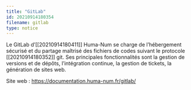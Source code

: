```yaml
---
title: "GitLab"
id: 20210914180354
filename: gitlab
type: notice
---
```


Le GitLab d’[[20210914180411]] Huma-Num se charge de l’hébergement sécurisé et du partage maîtrisé des fichiers de codes suivant le protocole [[20210914180352]] git. 
Ses principales fonctionnalités sont la gestion de versions et de dépôts, l’intégration continue, la gestion de tickets, la génération de sites web.

Site web : <https://documentation.huma-num.fr/gitlab/>

